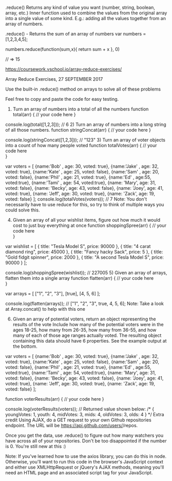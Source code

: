 .reduce()
Returns any kind of value you want (number, string, boolean, array, etc.)
Inner function used to combine the values from the original array into a single value of some kind. E.g.: adding all the values together from an array of numbers.

.reduce() - Returns the sum of an array of numbers
var numbers = [1,2,3,4,5];

numbers.reduce(function(sum,x){
    return sum + x
}, 0)

// => 15

https://coursework.vschool.io/array-reduce-exercises/

Array Reduce Exercises, 27 SEPTEMBER 2017

Use the built-in .reduce() method on arrays to solve all of these problems

Feel free to copy and paste the code for easy testing.

1) Turn an array of numbers into a total of all the numbers
function total(arr) {
   // your code here
}

console.log(total([1,2,3])); // 6
2) Turn an array of numbers into a long string of all those numbers.
function stringConcat(arr) {
   // your code here 
}

console.log(stringConcat([1,2,3])); // "123"
3) Turn an array of voter objects into a count of how many people voted
function totalVotes(arr) {
   // your code here    
}

var voters = [
    {name:'Bob' , age: 30, voted: true},
    {name:'Jake' , age: 32, voted: true},
    {name:'Kate' , age: 25, voted: false},
    {name:'Sam' , age: 20, voted: false},
    {name:'Phil' , age: 21, voted: true},
    {name:'Ed' , age:55, voted:true},
    {name:'Tami' , age: 54, voted:true},
    {name: 'Mary', age: 31, voted: false},
    {name: 'Becky', age: 43, voted: false},
    {name: 'Joey', age: 41, voted: true},
    {name: 'Jeff', age: 30, voted: true},
    {name: 'Zack', age: 19, voted: false}
];
console.log(totalVotes(voters)); // 7
Note: You don't necessarily have to use reduce for this, so try to think of multiple ways you could solve this.

4) Given an array of all your wishlist items, figure out how much it would cost to just buy everything at once
function shoppingSpree(arr) {
   // your code here    
}

var wishlist = [
    { title: "Tesla Model S", price: 90000 },
    { title: "4 carat diamond ring", price: 45000 },
    { title: "Fancy hacky Sack", price: 5 },
    { title: "Gold fidgit spinner", price: 2000 },
    { title: "A second Tesla Model S", price: 90000 }
];

console.log(shoppingSpree(wishlist)); // 227005
5) Given an array of arrays, flatten them into a single array
function flatten(arr) {
   // your code here    
}

var arrays = [
    ["1", "2", "3"],
    [true],
    [4, 5, 6]
];

console.log(flatten(arrays)); // ["1", "2", "3", true, 4, 5, 6];
Note: Take a look at Array.concat() to help with this one

6) Given an array of potential voters, return an object representing the results of the vote
Include how many of the potential voters were in the ages 18-25, how many from 26-35, how many from 36-55, and how many of each of those age ranges actually voted. The resulting object containing this data should have 6 properties. See the example output at the bottom.

var voters = [
    {name:'Bob' , age: 30, voted: true},
    {name:'Jake' , age: 32, voted: true},
    {name:'Kate' , age: 25, voted: false},
    {name:'Sam' , age: 20, voted: false},
    {name:'Phil' , age: 21, voted: true},
    {name:'Ed' , age:55, voted:true},
    {name:'Tami' , age: 54, voted:true},
    {name: 'Mary', age: 31, voted: false},
    {name: 'Becky', age: 43, voted: false},
    {name: 'Joey', age: 41, voted: true},
    {name: 'Jeff', age: 30, voted: true},
    {name: 'Zack', age: 19, voted: false}
];

function voterResults(arr) {
   // your code here
}

console.log(voterResults(voters)); // Returned value shown below:
/*
{ youngVotes: 1,
  youth: 4,
  midVotes: 3,
  mids: 4,
  oldVotes: 3,
  olds: 4 
}
*/
Extra credit
Using AJAX, do a GET request to your own Github repositories endpoint. The URL will be https://api.github.com/users/<YOUR GITHUB USERNAME HERE>/repos.

Once you get the data, use .reduce() to figure out how many watchers you have across all of your repositories. Don't be too disappointed if the number is 0. You're still new at this :)

Note: If you've learned how to use the axios library, you can do this in node. Otherwise, you'll want to run this code in the browser's JavaScript context and either use XMLHttpRequest or jQuery's AJAX methods, meaning you'll need an HTML page and an associated script tag for your JavaScript.